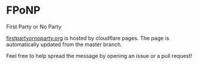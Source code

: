 # FPoNP
First Party or No Party

[firstpartyornoparty.org](https://firstpartyornoparty.org/) is hosted by cloudflare pages. The page is automatically updated from the master branch.

Feel free to help spread the message by opening an issue or a pull request!
